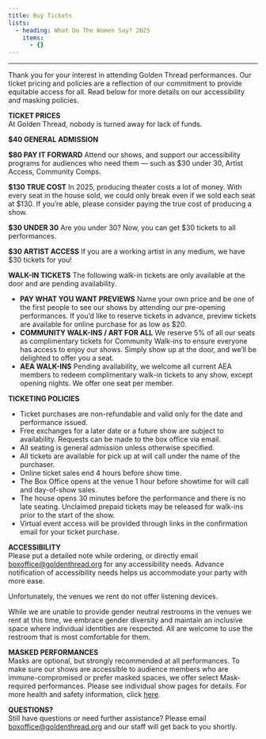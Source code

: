 ```yaml
---
title: Buy Tickets
lists:
  - heading: What Do The Women Say? 2025
    items:
      - {}
---
```



- - -

Thank you for your interest in attending Golden Thread performances. Our ticket pricing and policies are a reflection of our commitment to provide equitable access for all. Read below for more details on our accessibility and masking policies.

**TICKET PRICES** \
At Golden Thread, nobody is turned away for lack of funds.

**$40 GENERAL ADMISSION** 

**$80 PAY IT FORWARD** Attend our shows, and support our accessibility programs for audiences who need them — such as $30 under 30, Artist Access, Community Comps.

**$130 TRUE COST** In 2025, producing theater costs a lot of money. With every seat in the house sold, we could only break even if we sold each seat at $130. If you’re able, please consider paying the true cost of producing a show.   

**$30 UNDER 30** Are you under 30? Now, you can get $30 tickets to all performances. 

**$30 ARTIST ACCESS** If you are a working artist in any medium, we have $30 tickets for you!

**WALK-IN TICKETS** The following walk-in tickets are only available at the door and are pending availability.

* **PAY WHAT YOU WANT PREVIEWS** Name your own price and be one of the first people to see our shows by attending our pre-opening performances. If you’d like to reserve tickets in advance, preview tickets are available for online purchase for as low as $20.
* **COMMUNITY WALK-INS / ART FOR ALL** We reserve 5% of all our seats as complimentary tickets for Community Walk-ins to ensure everyone has access to enjoy our shows. Simply show up at the door, and we’ll be delighted to offer you a seat.
* **AEA WALK-INS** Pending availability, we welcome all current AEA members to redeem complimentary walk-in tickets to any show, except opening nights. We offer one seat per member.

**TICKETING POLICIES**

* Ticket purchases are non-refundable and valid only for the date and performance issued.
* Free exchanges for a later date or a future show are subject to availability. Requests can be made to the box office via email.
* All seating is general admission unless otherwise specified.
* All tickets are available for pick up at will call under the name of the purchaser.
* Online ticket sales end 4 hours before show time.
* The Box Office opens at the venue 1 hour before showtime for will call and day-of-show sales.
* The house opens 30 minutes before the performance and there is no late seating. Unclaimed prepaid tickets may be released for walk-ins prior to the start of the show.
* Virtual event access will be provided through links in the confirmation email for your ticket purchase.

**ACCESSIBILITY**\
Please put a detailed note while ordering, or directly email [boxoffice@goldenthread.org](mailto:boxoffice@goldenthread.org) for any accessibility needs. Advance notification of accessibility needs helps us accommodate your party with more ease. 

Unfortunately, the venues we rent do not offer listening devices.

While we are unable to provide gender neutral restrooms in the venues we rent at this time, we embrace gender diversity and maintain an inclusive space where individual identities are respected. All are welcome to use the restroom that is most comfortable for them.

**MASKED PERFORMANCES**\
Masks are optional, but strongly recommended at all performances. To make sure our shows are accessible to audience members who are immune-compromised or prefer masked spaces, we offer select Mask-required performances. Please see individual show pages for details.  For more health and safety information, click [here](https://goldenthread.org/posts/health-safety-protocols/).

**QUESTIONS?**\
Still have questions or need further assistance? Please email [boxoffice@goldenthread.org](mailto:boxoffice@goldenthread.org) and our staff will get back to you shortly.